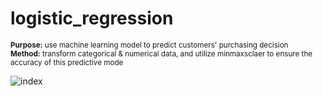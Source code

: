 # logistic_regression

<sub><b>Purpose:</b> use machine learning model to predict customers' purchasing decision</br></sub>
<sub><b>Method:</b> transform categorical & numerical data, and utilize minmaxsclaer to ensure the accuracy of this predictive mode</br></sub>

![index](https://user-images.githubusercontent.com/51377447/149647989-8161964c-2718-4b22-a4ec-bf0697488c6f.png)
